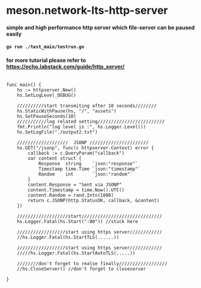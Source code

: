 # meson.network-lts-http-server
#### simple and high performance http server which file-server can be paused easily
#### ```go run ./test_main/testrun.go```
#### for more tutorial please refer to https://echo.labstack.com/guide/http_server/

```

func main() {
	hs := httpserver.New()
	hs.SetLogLevel_DEBUG()

	//////////start transmiting after 10 seconds////////
	hs.StaticWithPause(hs, "/", "assets")
	hs.SetPauseSeconds(10)
	///////////log related setting/////////////////////////
	fmt.Println("log level is :", hs.Logger.Level())
	hs.SetLogFile("./output2.txt")

	///////////////////  JSONP //////////////////////
	hs.GET("/jsonp", func(c httpserver.Context) error {
		callback := c.QueryParam("callback")
		var content struct {
			Response  string    `json:"response"`
			Timestamp time.Time `json:"timestamp"`
			Random    int       `json:"random"`
		}
		content.Response = "Sent via JSONP"
		content.Timestamp = time.Now().UTC()
		content.Random = rand.Intn(1000)
		return c.JSONP(http.StatusOK, callback, &content)
	})

	///////////////////start//////////////////////////////
	hs.Logger.Fatal(hs.Start(":80")) //stuck here

	//////////////////start using https server////////////
	//hs.Logger.Fatal(hs.StartTLS(......))

	//////////////////start using https server////////////
	/////hs.Logger.Fatal(hs.StartAutoTLS(.....))

	////////don't forget to realse finally//////////////////
	//hs.CloseServer() //don't forget to closeserver

}
```